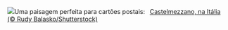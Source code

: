![](https://www.bing.com/th?id=OHR.CastelmazzanoSunrise_PT-BR2465797597_UHD.jpg&w=1000)Uma paisagem perfeita para cartões postais:&nbsp;&ensp;[Castelmezzano, na Itália (© Rudy Balasko/Shutterstock)](https://www.bing.com/th?id=OHR.CastelmazzanoSunrise_PT-BR2465797597_UHD.jpg)
<br><br/>
